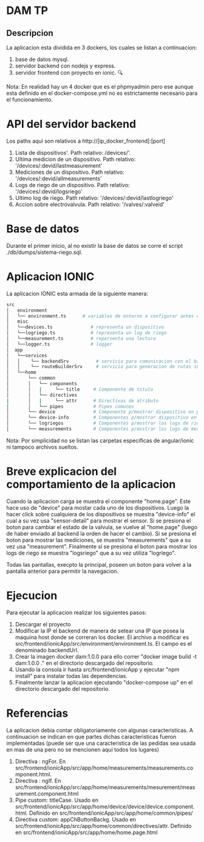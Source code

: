 
DAM TP 
=======================

## Descripcion

La aplicacion esta dividida en 3 dockers, los cuales se listan a continuacion:
1. base de datos mysql.
2. servidor backend con nodejs y express.
3. servidor frontend con proyecto en ionic. 🔍

Nota: En realidad hay un 4 docker que es el phpmyadmin pero ese aunque esta definido
en el docker-compose.yml no es estrictamente necesario para el funcionamiento.

# API del servidor backend

Los paths aqui son relativos a http://[ip_docker_frontend]:[port]

1. Lista de dispositivos'. Path relativo: /devices/'. 
2. Ultima medicion de un dispositivo. Path relativo: '/devices/:devid/lastmeasurement' 
3. Mediciones de un dispositivo. Path relativo: '/devices/:devid/allmeasurements'
4. Logs de riego de un dispositivo. Path relativo: '/devices/:devid/logsriego'
5. Ultimo log de riego. Path relativo: '/devices/:devid/lastlogriego'          
6. Accion sobre electrovalvula. Path relativo: '/valves/:valveid'       

# Base de datos

Durante el primer inicio, al no existir la base de datos se corre el script  ./db/dumps/sistema-riego.sql.

# Aplicacion IONIC

La aplicacion IONIC esta armada de la siguiente manera:
 ```sh
src
│   environment
│   └── environment.ts      # variables de entorno a configurar antes de correr el proyecto
│   misc                        
│   └──devices.ts              # representa un dispositivo
│   └──logriego.ts             # representa un log de riego
│   └──measurement.ts          # repersenta una lectura
│   └──logger.ts               # logger
│  app
│   └──services                    
│   │    └── backendSrv          # servicio para comunicacion con el backend
│   │    └── routeBuilderSrv     # servicio para generacion de rutas internas
│   └──home                    
│       └── common              
│       │   └── components      
│       │   |     └── title     # Componente de titulo
│       │   └── directives      
|       │   |     └── attr      # Directivas de atributo      
│       │   └── pipes           # Pipes comunes
│       └── device              # Componente p/mostrar dispositivo en pagina principal
│       └── device-info         # Componentes p/mostrar dispositivo en pagina del dispositivo
│       └── logriegos           # Componentes p/mostrar los logs de riego de un dispositivo
│       └── measurements        # Componentes p/mostrar los logs de mediciones de un dispositivo
```
Nota: Por simplicidad no se listan las carpetas especificas de angular/ionic ni tampoco archivos sueltos.

# Breve explicacion del comportamiento de la aplicacion

Cuando la aplicacion carga se muestra el componente "home.page". Este hace uso de "device" para mostar
cada uno de los dispositivos.
Luego la hacer click sobre cualquiera de los dispositivos se muestra "device-info" el cual a su vez usa
"sensor-detail" para mostrar el sensor. Si se presiona el boton para cambiar el estado de la valvula, se
vuelve al "home.page" (luego de haber enviado al backend la orden de hacer el cambio). Si se presiona el 
boton para mostrar las mediciones, se muestra "measurements" que a su vez usa "measurement". Finalmente si
se presiona el boton para mostrar los logs de riego se muestra "logsriego" que a su vez utiliza "logriego".

Todas las pantallas, execpto la principal, poseen un boton para volver a la pantalla anterior para permitir
la navegacion.

#  Ejecucion
Para ejecutar la aplicacion realizar los siguientes pasos:

1. Descargar el proyecto 
2. Modificar la IP el backend de manera de setear una IP que posea la maquina host donde se correran los docker.
   El archivo a modificar es src/frontend/ionicApp/src/environment/environment.ts. El campo es el denominado
   backendUrl.
3. Crear la imagen docker dam:1.0.0 para ello correr "docker image build -t dam:1.0.0 ." en el directorio descargado
   del repositorio.
4. Usando la consola ir hasta src/frontend/ionicApp y ejecutar "npm install" para instalar todas las dependencias.
5. Finalmente lanzar la aplicacion ejecutando "docker-compose up" en el directorio descargado del repositorio.

# Referencias
La aplicacion debia contar obligatoriamente con algunas caracteristicas. A continuacion se indican en que partes
dichas caracteristicas fueron implementadas (puede ser que una caracteristica de las pedidas sea usada en mas de 
una pero no se mencionen aqui todos los lugares)
1. Directiva : ngFor. En src/frontend/ionicApp/src/app/home/measurements/measurements.component.html.
2. Directiva : ngIf.  En src/frontend/ionicApp/src/app/home/measurements/mesurement/measurement.component.html
3. Pipe custom: titleCase. Usado en src/frontend/ionicApp/src/app/home/device/device/device.component.html. Definido en 
   src/frontend/ionicApp/src/app/home/common/pipes/
4. Directiva custom: appChButtonBackg. Usado en src/frontend/ionicApp/src/app/home/common/directives/attr. Definido en 
   src/frontend/ionicApp/src/app/home/home.page.html
